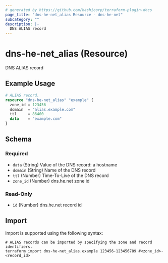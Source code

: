 ```yaml
---
# generated by https://github.com/hashicorp/terraform-plugin-docs
page_title: "dns-he-net_alias Resource - dns-he-net"
subcategory: ""
description: |-
  DNS ALIAS record
---
```


# dns-he-net_alias (Resource)

DNS ALIAS record

## Example Usage

```terraform
# ALIAS record.
resource "dns-he-net_alias" "example" {
  zone_id = 123456
  domain  = "alias.example.com"
  ttl     = 86400
  data    = "example.com"
}
```

<!-- schema generated by tfplugindocs -->
## Schema

### Required

- `data` (String) Value of the DNS record: a hostname
- `domain` (String) Name of the DNS record
- `ttl` (Number) Time-To-Live of the DNS record
- `zone_id` (Number) dns.he.net zone id

### Read-Only

- `id` (Number) dns.he.net record id

## Import

Import is supported using the following syntax:

```shell
# ALIAS records can be imported by specifying the zone and record identifiers.
terraform import dns-he-net_alias.example 123456-123456789 #<zone_id>-<record_id>
```
